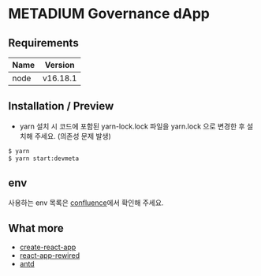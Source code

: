 # METADIUM Governance dApp

## Requirements

| Name | Version  |
| ---- | -------- |
| node | v16.18.1 |

## Installation / Preview

- yarn 설치 시 코드에 포함된 yarn-lock.lock 파일을 yarn.lock 으로 변경한 후 설치해 주세요. (의존성 문제 발생)

```bash
$ yarn
$ yarn start:devmeta
```

## env

사용하는 env 목록은 [confluence](https://coinplugin.atlassian.net/wiki/spaces/MD/pages/3112108069/Governance+dApp)에서 확인해 주세요.

## What more

- [create-react-app](https://github.com/facebookincubator/create-react-app)
- [react-app-rewired](https://github.com/timarney/react-app-rewired)
- [antd](http://github.com/ant-design/ant-design/)
